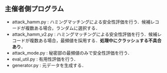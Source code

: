 ## 主催者側プログラム
- attack_hamm.py : ハミングマッチングによる安全性評価を行う．候補レコードが複数ある場合，ランダムに選択する．
- attack_hamm_v2.py : ハミングマッチングによる安全性評価を行う．候補レコードが複数ある場合，最頻値を採用する．**処理中にクラッシュする不具合あり．**
- attack_mode.py : 秘密部の最頻値のみで安全性評価を行う．
- eval_util.py : 有用性評価を行う．
- generator.py : 元データを生成する．
